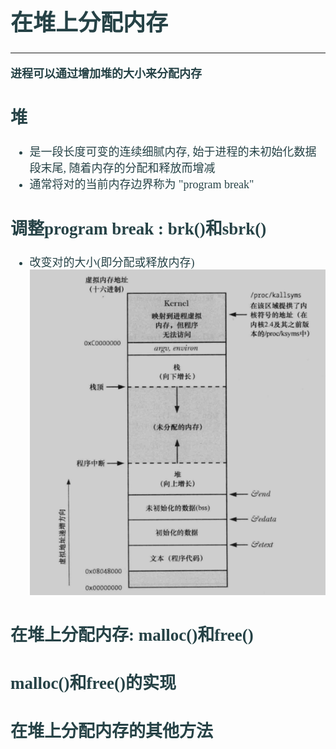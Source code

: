 <font size=4 color=#264246 face="微软雅黑">

# 在堆上分配内存
---
**进程可以通过增加堆的大小来分配内存**

## 堆
+ 是一段长度可变的连续细腻内存, 始于进程的未初始化数据段末尾, 随着内存的分配和释放而增减
+ 通常将对的当前内存边界称为 "program break"

## 调整program break : brk()和sbrk()

+ 改变对的大小(即分配或释放内存)
![](images/1.png)

## 在堆上分配内存: malloc()和free()

## malloc()和free()的实现

## 在堆上分配内存的其他方法